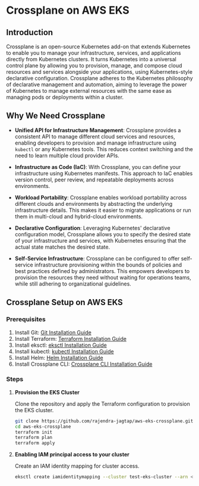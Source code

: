 # Crossplane on AWS EKS

## Introduction

Crossplane is an open-source Kubernetes add-on that extends Kubernetes to enable you to manage your infrastructure, services, and applications directly from Kubernetes clusters. It turns Kubernetes into a universal control plane by allowing you to provision, manage, and compose cloud resources and services alongside your applications, using Kubernetes-style declarative configuration. Crossplane adheres to the Kubernetes philosophy of declarative management and automation, aiming to leverage the power of Kubernetes to manage external resources with the same ease as managing pods or deployments within a cluster.

## Why We Need Crossplane

- **Unified API for Infrastructure Management**: Crossplane provides a consistent API to manage different cloud services and resources, enabling developers to provision and manage infrastructure using `kubectl` or any Kubernetes tools. This reduces context switching and the need to learn multiple cloud provider APIs.

- **Infrastructure as Code (IaC)**: With Crossplane, you can define your infrastructure using Kubernetes manifests. This approach to IaC enables version control, peer review, and repeatable deployments across environments.

- **Workload Portability**: Crossplane enables workload portability across different clouds and environments by abstracting the underlying infrastructure details. This makes it easier to migrate applications or run them in multi-cloud and hybrid-cloud environments.

- **Declarative Configuration**: Leveraging Kubernetes' declarative configuration model, Crossplane allows you to specify the desired state of your infrastructure and services, with Kubernetes ensuring that the actual state matches the desired state.

- **Self-Service Infrastructure**: Crossplane can be configured to offer self-service infrastructure provisioning within the bounds of policies and best practices defined by administrators. This empowers developers to provision the resources they need without waiting for operations teams, while still adhering to organizational guidelines.

## Crossplane Setup on AWS EKS

### Prerequisites

1. Install Git: [Git Installation Guide](https://github.com/git-guides/install-git)
2. Install Terraform: [Terraform Installation Guide](https://developer.hashicorp.com/terraform/tutorials/aws-get-started/install-cli)
3. Install eksctl: [eksctl Installation Guide](https://docs.aws.amazon.com/emr/latest/EMR-on-EKS-DevelopmentGuide/setting-up-eksctl.html)
4. Install kubectl: [kubectl Installation Guide](https://kubernetes.io/docs/tasks/tools/install-kubectl-linux/)
5. Install Helm: [Helm Installation Guide](https://helm.sh/docs/intro/install/)
6. Install Crossplane CLI: [Crossplane CLI Installation Guide](https://docs.crossplane.io/latest/cli/)

### Steps

1. **Provision the EKS Cluster**

   Clone the repository and apply the Terraform configuration to provision the EKS cluster.
   ```bash
   git clone https://github.com/rajendra-jagtap/aws-eks-crossplane.git
   cd aws-eks-crossplane
   terraform init
   terraform plan
   terraform apply
   ```
2. **Enabling IAM principal access to your cluster**
  
   Create an IAM identity mapping for cluster access.
   ```bash
   eksctl create iamidentitymapping --cluster test-eks-cluster --arn <iam-user-arn> --username <username> --group system:masters
   ``````